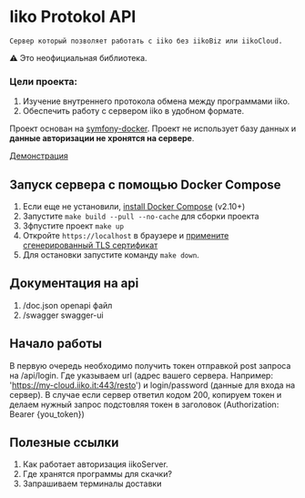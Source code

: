 # Iiko Protokol API

    Сервер который позволяет работать с iiko без iikoBiz или iikoCloud. 

⚠️ Это неофициальная библиотека. 


### Цели проекта: 

1. Изучение внутреннего протокола обмена между программами iiko.  
2. Обеспечить работу с сервером iiko в удобном формате. 


Проект основан на [symfony-docker](https://github.com/dunglas/symfony-docker).
Проект не использует базу данных и __данные авторизации не хронятся на сервере__.

[Демонстрация](http://ikp.vladimir-sobolev.ru/swagger)


## Запуск сервера с помощью Docker Compose 

1. Если еще не установили, [install Docker Compose](https://docs.docker.com/compose/install/) (v2.10+)
2. Запустите `make build --pull --no-cache` для сборки проекта 
3. Зфпустите проект `make up` 
4. Откройте `https://localhost` в браузере и  [примените сгенерированный  TLS сертификат](https://stackoverflow.com/a/15076602/1352334)
5. Для остановки  запустите команду `make down`.

## Документация на api 
1. /doc.json  openapi файл 
2. /swagger  swagger-ui

 
## Начало работы
 В первую очередь необходимо получить токен отправкой post запроса на /api/login. Где указываем url (адрес вашего сервера. Например: 'https://my-cloud.iiko.it:443/resto')
 и login/password (данные для входа на сервер). В случае если сервер ответил кодом 200, копируем токен и     
делаем нужный запрос подстовляя токен в заголовок (Authorization: Bearer {you_token})

## Полезные ссылки

1. Как работает авторизация iikoServer. 
2. Где хранятся программы для скачки? 
3. Запрашиваем терминалы доставки

